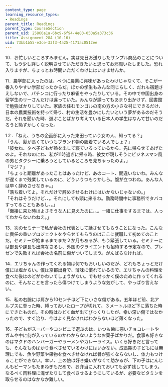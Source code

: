 ```yaml
---
content_type: page
learning_resource_types:
- Readings
parent_title: Readings
parent_type: CourseSection
parent_uid: 25866a1a-6bc9-6f94-4e83-050a5a373c36
title: Assignment 28A (10-16)
uid: 73bb1b55-e3ce-33f3-4a25-4171ac0512ee
---
```


10．お忙しいところすみません。実は先日お送りしたサンプル商品のことについて、もう少し詳しく説明させていただきたいと思ってお邪魔いたしました。恐れ入りますが、ちょっとお時間いただくわけにはいきませんか。

11．農学部に入ったのは、べつに農業に興味があったわけじゃなくて、そこが一番入りやすい学部だったからだ。ほかの学生もみんな同じらしく、だれも宿題さえしないで、パチンコに行ったり麻雀をやったりしている。その中で中国出身の留学生のリーさんだけは違っていた。みんなが誘ってもあまり出かけず、図書館で勉強ばかりしていた。家族の住むモンゴルの南の方の小さな村にできるだけ、日本の農業技術を持って帰り、村の生活を豊かにしたいという夢があるのだそうだ。それを聞いた時、遊ぶことばかり考えている日本人の学生はなんて甘いのだろうと恥ずかしくなった。

1２．「ねえ、うちの企画部に入った東田っていう女の人、知ってる？」  
「うん、髪が長くていつもブランド物の服着ている人でしょ？」  
「彼女ね、夕べ子どもが熱を出して寝ているっているから、先に帰らせてあげたのよ。それなのにね、私が11時過ぎに帰る時、彼女が親しそうにビジネスマン風の男とタクシーに乗ろうとしているところを見ちゃったのよ。」  
「マジ？」  
「ちょっと距離があったことはあったけど、あのコート、間違いないわ。みんなが遅くまで残業しているのに、どういうつもりかしら。腹が立つわね。あんな人は早く辞めさせなきゃ。」  
「落ち着いてよ。それだけで辞めさせるわけにはいかないじゃないの。」  
「それはそうだけど、、。それにしても頭に来るわ。勤務時間中に事務所でタバコすってることもあるし、。」  
「面接に来た時はよさそうな人に見えたのに、、。一緒に仕事をするまでは、人ってわからないわねえ。」

13．次のセミナーで私が会社の代表として話させてもらうことになった。こんなに責任の重いプロジェクトをやらせてもらうのはここに就職して初めてのことだ。セミナーが始まるまでまだ２か月もあるが、もう緊張している。セミナーには部長や課長も出席なさるし、外国のクライエントも招待する予定なので、プレゼンで失敗すれば会社の名前に傷がついてしまう。がんばらなければ。

14．エリちゃんの作ってくれる物は何でもおいしいのだが、どれもちょっとだけ僕には塩からい。僕は京都出身で、薄味に慣れているので、エリちゃんの料理を食べた後はのどがかわいてしょうがない。でもせっかく僕のために作ってくれるのに、そんなことを言ったら傷つけてしまうような気がして、やっぱり言えない。

15．私の右腕には肩から10センチほど下に小さな傷がある。五年ほど前、北アルプスに登った時、縛っておいたロープが切れて、３メートルほど下に落ちた時にできたものだ。その時はひどく血が出てびっくりしたが、幸い深い傷ではなかったので、すぐ治り、今はよく見なければわからないほど薄くなった。

16．子どもがスーパーやコンビニで選ぶのは、いつも歯に悪いチョコレートやガムや中に何が入っているのかわからないようなお菓子ばかりだ。食事も好きなのはマクドのハンバーガーやラーメンやカレーライス。いくら好きだと言っても、そんなものばかり食べさせているわけにはいかない。成長期の子どもには無理にでも、魚や野菜や果物を食べさせなければ骨が強くならないし、体力もつけることができない。幸い、上の娘は好き嫌いがなくて助かるが、下の子はにんじんもピーマンもたまねぎもだめで、お弁当に入れておいても必ず残してしまう。なるべく肉料理に混ぜたりして食べさせるようにしているが、必要なビタミンを取らせるのはなかなか難しい。